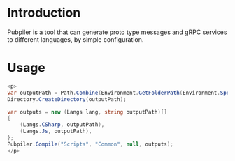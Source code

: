 # Introduction
Pubpiler is a tool that can generate proto type messages and gRPC services to different languages, by simple configuration.

# Usage
```C#
<p>
var outputPath = Path.Combine(Environment.GetFolderPath(Environment.SpecialFolder.Desktop), "PubpilerTests");
Directory.CreateDirectory(outputPath);

var outputs = new (Langs lang, string outputPath)[]
{
    (Langs.CSharp, outputPath),
    (Langs.Js, outputPath),
};
Pubpiler.Compile("Scripts", "Common", null, outputs);
</p>
```


